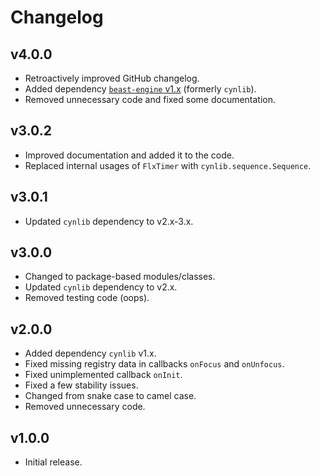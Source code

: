 # Changelog

## v4.0.0

- Retroactively improved GitHub changelog.
- Added dependency [`beast-engine` v1.x](https://github.com/rizz-residence/beast-engine/releases) (formerly `cynlib`).
- Removed unnecessary code and fixed some documentation.

## v3.0.2

- Improved documentation and added it to the code.
- Replaced internal usages of `FlxTimer` with `cynlib.sequence.Sequence`.

## v3.0.1

- Updated `cynlib` dependency to v2.x-3.x.

## v3.0.0

- Changed to package-based modules/classes.
- Updated `cynlib` dependency to v2.x.
- Removed testing code (oops).

## v2.0.0

- Added dependency `cynlib` v1.x.
- Fixed missing registry data in callbacks `onFocus` and `onUnfocus`.
- Fixed unimplemented callback `onInit`.
- Fixed a few stability issues.
- Changed from snake case to camel case.
- Removed unnecessary code.

## v1.0.0

- Initial release.
